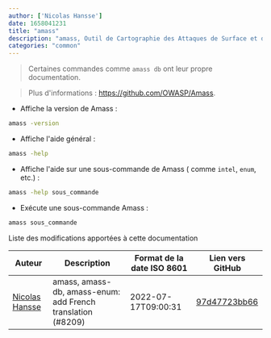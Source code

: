 ```yaml
---
author: ['Nicolas Hansse']
date: 1658041231
title: "amass"
description: "amass, Outil de Cartographie des Attaques de Surface et découverte de ressource."
categories: "common"
---
```

> Certaines commandes comme `amass db` ont leur propre documentation.

> Plus d'informations : <https://github.com/OWASP/Amass>.

- Affiche la version de Amass :

```bash
amass -version
```

- Affiche l'aide général :

```bash
amass -help
```

- Affiche l'aide sur une sous-commande de Amass ( comme `intel`, `enum`, etc.) :

```bash
amass -help sous_commande
```

- Exécute une sous-commande Amass :

```bash
amass sous_commande
```
Liste des modifications apportées à cette documentation


Auteur | Description | Format de la date ISO 8601 | Lien vers GitHub
------|-----|-----|-----
[Nicolas Hansse](mailto:nico.hansse@gmail.com) | amass, amass-db, amass-enum: add French translation (#8209) | 2022-07-17T09:00:31 | [97d47723bb66](https://github.com/tldr-pages/tldr/commit/97d47723bb660e92b33cc0a187eb572fa328bba5)

